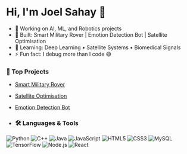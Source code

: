 # Hi, I'm Joel Sahay 👋

- 🚀 Working on AI, ML, and Robotics projects  
- 🔭 Built: Smart Military Rover | Emotion Detection Bot | Satellite Optimisation  
- 🌱 Learning: Deep Learning • Satellite Systems • Biomedical Signals  
- ⚡ Fun fact: I debug more than I code 😅  

### 🚀 Top Projects
- [Smart Military Rover](https://github.com/Superrobo007/Autonomous-Rover-with-WebSocket-Multi-YOLO-Sensor-Array-and-Laser-Targeting-System)
- [Satellite Optimisation](https://github.com/Superrobo007/Satellite-Position-Optimisation-using-PSO-and-ADMM)
- [Emotion Detection Bot](https://github.com/Superrobo007/Therapytic-Bot-along-with-emotion-detection)

- ### 🛠️ Languages & Tools
![Python](https://img.shields.io/badge/Python-3776AB?style=for-the-badge&logo=python&logoColor=white)
![C++](https://img.shields.io/badge/C++-00599C?style=for-the-badge&logo=cplusplus&logoColor=white)
![Java](https://img.shields.io/badge/Java-007396?style=for-the-badge&logo=java&logoColor=white)
![JavaScript](https://img.shields.io/badge/JavaScript-F7DF1E?style=for-the-badge&logo=javascript&logoColor=black)
![HTML5](https://img.shields.io/badge/HTML5-E34F26?style=for-the-badge&logo=html5&logoColor=white)
![CSS3](https://img.shields.io/badge/CSS3-1572B6?style=for-the-badge&logo=css3&logoColor=white)
![MySQL](https://img.shields.io/badge/MySQL-4479A1?style=for-the-badge&logo=mysql&logoColor=white)
![TensorFlow](https://img.shields.io/badge/TensorFlow-FF6F00?style=for-the-badge&logo=tensorflow&logoColor=white)
![Node.js](https://img.shields.io/badge/Node.js-339933?style=for-the-badge&logo=nodedotjs&logoColor=white)
![React](https://img.shields.io/badge/React-20232A?style=for-the-badge&logo=react&logoColor=61DAFB)

